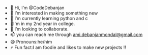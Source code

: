 - 👋 Hi, I’m @CodeDebanjan
- 👀 I’m interested in making something new
- 🌱 I’m currently learning python and c
- 📖I'm in my 2nd year in college. 
- 💞️ I’m looking to collaborate.
- 📫 you can reach me through ami.debanjanmondal@gmail.com
- 😄 Pronouns:he/him
- ⚡ Fun fact:I am foodie and likes to make new projects !!

<!---
CodeDebanjan/CodeDebanjan is a ✨ special ✨ repository because its `README.md` (this file) appears on your GitHub profile.
You can click the Preview link to take a look at your changes.
--->
